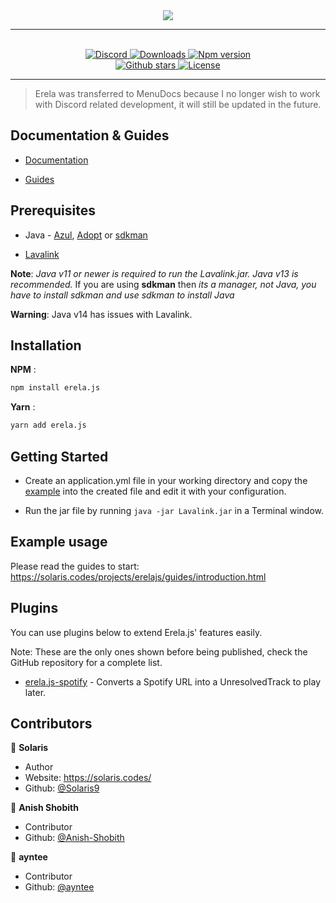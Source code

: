 <div align = "center">
    <img src = "https://solaris.codes/projects/erelajs/images/transparent_logo.png">
    <hr>
    <br>
    <a href="https://discord.gg/menudocs">
<img src="https://img.shields.io/discord/416512197590777857?color=7289DA&label=Support&logo=discord&style=for-the-badge" alt="Discord">
</a>

<a href="https://www.npmjs.com/package/erela.js">
<img src="https://img.shields.io/npm/dw/erela.js?color=CC3534&logo=npm&style=for-the-badge" alt="Downloads">
</a>

<a href="https://www.npmjs.com/package/erela.js">
<img src="https://img.shields.io/npm/v/erela.js?color=red&label=Version&logo=npm&style=for-the-badge" alt="Npm version">
</a>

<br>

<a href="https://github.com/MenuDocs/erela.js">
<img src="https://img.shields.io/github/stars/MenuDocs/erela.js?color=333&logo=github&style=for-the-badge" alt="Github stars">
</a>

<a href="https://github.com/MenuDocs/erela.js/blob/master/LICENSE">
<img src="https://img.shields.io/github/license/MenuDocs/erela.js?color=6e5494&logo=github&style=for-the-badge" alt="License">
</a>
<hr>
</div>

> Erela was transferred to MenuDocs because I no longer wish to work with Discord related development, it will still be updated in the future.

## Documentation & Guides

- [Documentation](http://solaris.codes/projects/erelajs/docs/gettingstarted.html "Erela.js Documentation")

- [Guides](http://solaris.codes/projects/erelajs/guides/introduction.html "Erela.js Guides")

## Prerequisites

- Java - [Azul](https://www.azul.com/downloads/zulu-community/?architecture=x86-64-bit&package=jdk "Download Azul OpenJDK"), [Adopt](https://adoptopenjdk.net/ "Download Adopt OpenJDK") or [sdkman](https://sdkman.io/install "Download sdkman")

- [Lavalink](https://ci.fredboat.com/viewLog.html?buildId=lastSuccessful&buildTypeId=Lavalink_Build&tab=artifacts&guest=1 "Download Lavalink")

**Note**: _Java v11 or newer is required to run the Lavalink.jar. Java v13 is recommended._ If you are using **sdkman** then _its a manager, not Java, you have to install sdkman and use sdkman to install Java_

**Warning**: Java v14 has issues with Lavalink.

## Installation

**NPM** :

```bash
npm install erela.js
```

**Yarn** :

```bash
yarn add erela.js
```

## Getting Started

- Create an application.yml file in your working directory and copy the [example](https://github.com/Frederikam/Lavalink/blob/master/LavalinkServer/application.yml.example "application.yml file") into the created file and edit it with your configuration.

- Run the jar file by running `java -jar Lavalink.jar` in a Terminal window.

## Example usage

Please read the guides to start: <https://solaris.codes/projects/erelajs/guides/introduction.html>

## Plugins

You can use plugins below to extend Erela.js' features easily.

Note: These are the only ones shown before being published, check the GitHub repository for a complete list.

- [erela.js-spotify](https://github.com/MenuDocs/erela.js-spotify) - Converts a Spotify URL into a UnresolvedTrack to play later.


## Contributors

👤 **Solaris**

- Author
- Website: <https://solaris.codes/>
- Github: [@Solaris9](https://github.com/Solaris9)

👤 **Anish Shobith**

- Contributor
- Github: [@Anish-Shobith](https://github.com/Anish-Shobith)

👤 **ayntee**

- Contributor
- Github: [@ayntee](https://github.com/ayntee)
